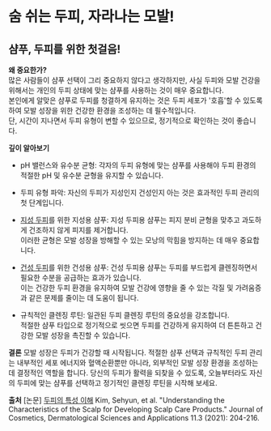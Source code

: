 
# 숨 쉬는 두피, 자라나는 모발!
## 샴푸, 두피를 위한 첫걸음!
   
**왜 중요한가?**  
많은 사람들이 샴푸 선택이 그리 중요하지 않다고 생각하지만, 사실 두피와 모발 건강을 위해서는 개인의 두피 상태에 맞는 샴푸를 사용하는 것이 매우 중요합니다.  
본인에게 알맞은 샴푸로 두피를 청결하게 유지하는 것은 두피 세포가 '호흡'할 수 있도록 하여 모발 성장을 위한 건강한 환경을 조성하는 데 필수적입니다.  
단, 시간이 지나면서 두피 유형이 변할 수 있으므로, 정기적으로 확인하는 것이 좋습니다.  
  
**깊이 알아보기**  

 - pH 밸런스와 유수분 균형: 각자의 두피 유형에 맞는 샴푸를 사용해야 두피 환경의 적절한 pH 및 유수분 균형을 유지할 수 있습니다.  
 
 - 두피 유형 파악: 자신의 두피가 지성인지 건성인지 아는 것은 효과적인 두피 관리의 첫 단계입니다.  
  
 - [지성 두피](https://frontier-three.vercel.app/kr/m04/m0401/m040104/m04010403)를 위한 지성용 샴푸: 지성 두피용 샴푸는 피지 분비 균형을 맞추고 과도하게 건조하지 않게 피지를 제거합니다.  
이러한 균형은 모발 성장을 방해할 수 있는 모낭의 막힘을 방지하는 데 매우 중요합니다.  
  
 - [건성 두피](https://frontier-three.vercel.app/kr/m04/m0401/m040104/m04010404)를 위한 건성용 샴푸: 건성 두피용 샴푸는 두피를 부드럽게 클렌징하면서 필요한 수분을 공급하는 효과가 있습니다.  
이는 건강한 두피 환경을 유지하여 모발 건강에 영향을 줄 수 있는 각질 및 가려움증과 같은 문제를 줄이는 데 도움이 됩니다.  
  
 - 규칙적인 클렌징 루틴: 일관된 두피 클렌징 루틴의 중요성을 강조합니다.  
적절한 샴푸 타입으로 정기적으로 씻으면 두피를 건강하게 유지하여 더 튼튼하고 건강한 모발 성장을 촉진할 수 있습니다.  
  
**결론**
모발 성장은 두피가 건강할 때 시작됩니다. 적절한 샴푸 선택과 규칙적인 두피 관리는 내부적인 세포 에너지와 혈액순환뿐만 아니라, 외부적인 모발 성장 환경을 조성하는 데 결정적인 역할을 합니다. 당신의 두피가 활력을 되찾을 수 있도록, 오늘부터라도 자신의 두피에 맞는 샴푸를 선택하고 정기적인 클렌징 루틴을 시작해 보세요.

**출처** 
[논문] [두피의 특성 이해](https://frontier-three.vercel.app/kr/m04/m0407/m040705) 
Kim, Sehyun, et al. "Understanding the Characteristics of the Scalp for Developing Scalp Care Products." Journal of Cosmetics, Dermatological Sciences and Applications 11.3 (2021): 204-216.
<!--stackedit_data:
eyJoaXN0b3J5IjpbLTE0NjIwMDA1MTMsLTEyMjk1NzUzOCwtMT
Q2MjAwMDUxMywtMTIyOTU3NTM4LC0xNDYyMDAwNTEzXX0=
-->
